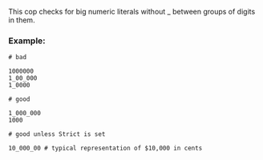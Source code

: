 This cop checks for big numeric literals without _ between groups
of digits in them.

### Example:

    # bad

    1000000
    1_00_000
    1_0000

    # good

    1_000_000
    1000

    # good unless Strict is set

    10_000_00 # typical representation of $10,000 in cents
